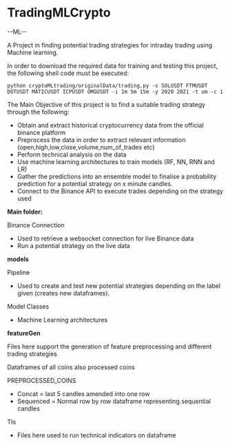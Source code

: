 # TradingMLCrypto
--ML--

A Project in finding potential trading strategies for intraday trading using Machine learning.

In order to download the required data for training and testing this project, the following shell code must be executed:

`python cryptoMLtrading/originalData/trading.py -s SOLUSDT FTMUSDT DOTUSDT MATICUSDT ICPUSDT OMGUSDT -i 1m 5m 15m -y 2020 2021 -t um -c 1`

The Main Objective of this project is to find a suitable trading strategy through the following:

- Obtain and extract historical cryptocurrency data from the official binance platform
- Preprocess the data in order to extract relevant information (open,high,low,close,volume,num_of_trades etc)
- Perform technical analysis on the data
- Use machine learning architectures to train models (RF, NN, RNN and LR)
- Gather the predictions into an ensemble model to finalise a probability prediction for a potential strategy on x minute candles.
- Connect to the Binance API to execute trades depending on the strategy used


**Main folder:**

Binance Connection

- Used to retrieve a websocket connection for live Binance data
- Run a potential strategy on the live data

**models**

Pipeline

- Used to create and test new potential strategies depending on the label given (creates new dataframes). 

Model Classes

- Machine Learning architectures

**featureGen**

Files here support the generation of feature preprocessing and different trading strategies

Dataframes of all coins also processed coins

PREPROCESSED_COINS

- Concat = last 5 candles amended into one row
- Sequenced = Normal row by row dataframe representing sequential candles

TIs

- Files here used to run technical indicators on dataframe
